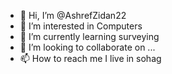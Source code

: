 - 👋 Hi, I’m @AshrefZidan22
- 👀 I’m interested in Computers
- 🌱 I’m currently learning surveying
- 💞️ I’m looking to collaborate on ...
- 📫 How to reach me I live in sohag 

<!---
AshrefZidan22/AshrefZidan22 is a ✨ special ✨ repository because its `README.md` (this file) appears on your GitHub profile.
You can click the Preview link to take a look at your changes.
--->
